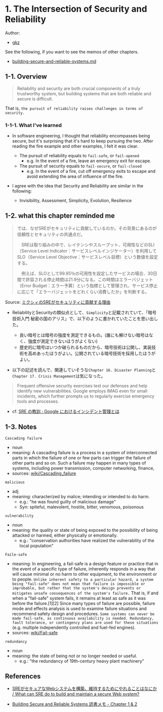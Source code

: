 # 1. The Intersection of Security and Reliability

Author:
  - [gkz](https://twitter.com/gkzvoice)

See the following, if you want to see the memos of other chapters.
  - [building-secure-and-reliable-systems.md](../building-secure-and-reliable-systems.md)


## 1-1. Overview

> Reliability and security are both crucial components of a truly trustworthy system, but building systems that are both reliable and secure is difficult. 

That is, `the pursuit of reliability raises challenges in terms of security.`

### 1-1-1. What I've learned

- In software engineering, I thought that reliability encompasses being secure, but it's surprising that it's hard to keep pursuing the two. After reading the fire example and other examples, I felt it was clear.
  - The pursuit of reliability equals to `fail-safe`, or `fail-opened`
    - e.g. In the event of a fire, leave an emergency exit for escape.
  - The pursuit of security equals to `fail-secure`, or `fail-closed`
    - e.g. In the event of a fire, cut off emergency exits to escape and avoid extending the area of influence of the fire.

- I agree with the idea that Security and Reliability are similar in the following:
  - Invisibility, Assessment, Simplicity, Evolution, Resilience


## 1-2. what this chapter reminded me

> では、なぜSREがセキュリティに貢献しているのか。その背景にあるのが信頼性とセキュリティの共通点だ。
>
>　SREは取り組みの中で、レイテンシやスループット、可用性などのSLI（Service Level Indicator：サービスレベルインジケーター）を利用してSLO（Service Level Objective：サービスレベル目標）という数値を設定する。
>
>　例えば、SLOとして99.95％の可用性を設定したサービスの場合、30日間で許容される停止時間は21.9分になる。この時間はエラーバジェット（Error Budget：エラー予算）という指標として管理され、サービス停止に応じて「エラーバジェットをどれくらい消費したか」を判断する。

Source: [ミクシィのSREがセキュリティに貢献する理由](https://www.atmarkit.co.jp/ait/articles/2004/07/news002.html)

- ReliabilityとSecurityの類似点として、`Simplicity`と記載されていて、「暗号技術入門 秘密の国のアリス」で、以下のように書かれていたことを思い出した。
  - 良い暗号とは暗号の強度を測定できるもの。(誰にも解けない暗号はなく、強度が測定できないほうがよくない)
  - 歴史的に暗号はいつか破られるものだから、暗号技術は公開し、実装技術を高めあったほうがよい。公開されている暗号技術を採用したほうがよい。


- 以下の記述を読んで、関連していそうな`Chapter 16. Disaster Planning`と`Chapter 17. Crisis Management`は気になった。

> Frequent offensive security exercises test our defenses and help identify new vulnerabilities. Google employs IMAG even for small incidents, which further prompts us to regularly exercise emergency tools and processes.

- cf. [SRE の教訓 : Google におけるインシデント管理とは](https://cloud.google.com/blog/ja/products/gcp/incident-management-at-google-adventures-in-sre-land)


## 1-3. Notes

`Cascading failure`
  - noun
  - meaning: A cascading failure is a process in a system of interconnected parts in which the failure of one or few parts can trigger the failure of other parts and so on. Such a failure may happen in many types of systems, including power transmission, computer networking, finance,
  - sources: [wiki/Cascading_failure](https://en.wikipedia.org/wiki/Cascading_failure)

`malicious`
  - adj
  - meaning: characterized by malice; intending or intended to do harm.
    - e.g.: "he was found guilty of malicious damage"
    - Syn: spiteful, malevolent, hostile, bitter, venomous, poisonous

`vulnerability`
  - noun
  - meaning: the quality or state of being exposed to the possibility of being attacked or harmed, either physically or emotionally.
    - e.g.: "conservation authorities have realized the vulnerability of the local population" 

`Faile-safe`
 - meaning: In engineering, a fail-safe is a design feature or practice that in the event of a specific type 
  of failure, inherently responds in a way that will cause minimal or no harm to other equipment, to the environment or to people. 
  `Unlike inherent safety to a particular hazard, a system being "fail-safe" does not mean that failure is impossible or improbable, but rather that the system's design prevents or mitigates unsafe consequences of the system's failure.` 
  That is, if and when a "fail-safe" system fails, it remains at least as safe as it was before the failure.[1][2] Since many types of failure are possible, failure mode and effects analysis is used to examine failure situations and recommend safety design and procedures.
  `Some systems can never be made fail-safe, as continuous availability is needed. Redundancy, fault tolerance, or contingency plans are used for these situations` (e.g. multiple independently controlled and fuel-fed engines).
- sources: [wiki/Fail-safe](https://en.wikipedia.org/wiki/Fail-safe)

`redundancy`
 - noun
 - meaning: the state of being not or no longer needed or useful.
    - e.g.: "the redundancy of 19th-century heavy plant machinery"


## References

- [SREがセキュアなWebシステムを構築、維持するためにやれることはなにか / What can SRE do to build and maintain a secure Web system?
](https://speakerdeck.com/isaoshimizu/what-can-sre-do-to-build-and-maintain-a-secure-web-system)

- [Building Secure and Reliable Systems 読書メモ - Chapter 1 & 2](https://muziyoshiz.hatenablog.com/entry/2020/04/30/014824)